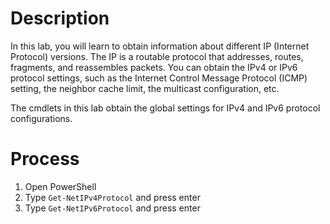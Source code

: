 # Description
In this lab, you will learn to obtain information about different IP (Internet Protocol) versions. The IP is a routable protocol that addresses, routes, fragments, and reassembles packets. You can obtain the IPv4 or IPv6 protocol settings, such as the Internet Control Message Protocol (ICMP) setting, the neighbor cache limit, the multicast configuration, etc.

The cmdlets in this lab obtain the global settings for IPv4 and IPv6 protocol configurations.

# Process
1. Open PowerShell
2. Type `Get-NetIPv4Protocol` and press enter
3. Type `Get-NetIPv6Protocol` and press enter